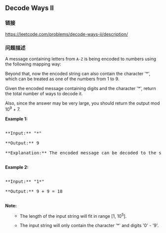 ## Decode Ways II  
### 链接  
https://leetcode.com/problems/decode-ways-ii/description/  
### 问题描述

A message containing letters from `A-Z` is being encoded to numbers using the following mapping way:



Beyond that, now the encoded string can also contain the character '*', which can be treated as one of the numbers from 1 to 9.



Given the encoded message containing digits and the character '*', return the total number of ways to decode it.



Also, since the answer may be very large, you should return the output mod 10<sup>9</sup> + 7.


**Example 1:**<br />
<pre>
**Input:** "*"
**Output:** 9
**Explanation:** The encoded message can be decoded to the string: "A", "B", "C", "D", "E", "F", "G", "H", "I".
</pre>


**Example 2:**<br />
<pre>
**Input:** "1*"
**Output:** 9 + 9 = 18
</pre>


**Note:**<br>
<ol>
- The length of the input string will fit in range [1, 10<sup>5</sup>].
- The input string will only contain the character '*' and digits '0' - '9'.
</ol>

